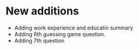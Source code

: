 # New additions
+ Adding work experience and educatin summary
+ Adding 6th guessing game question. 
+ Adding 7th question 
